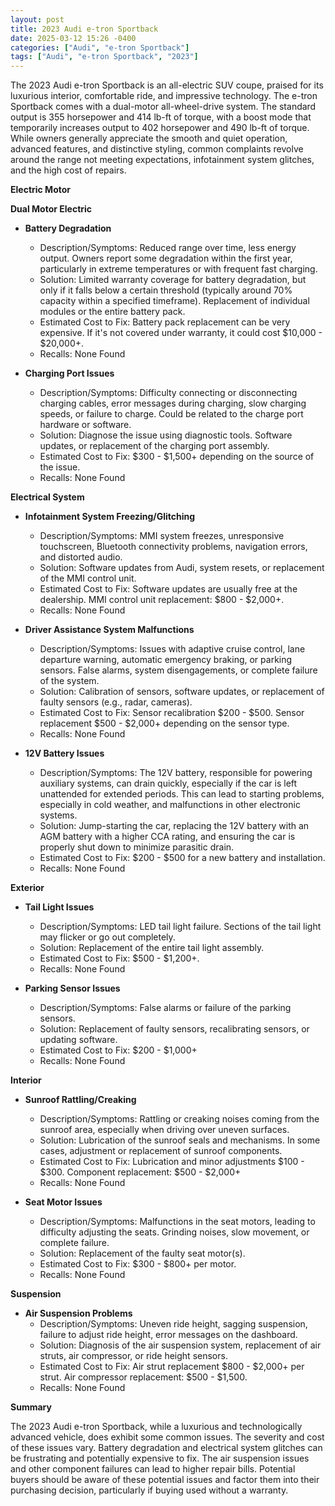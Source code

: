 ```yaml
---
layout: post
title: 2023 Audi e-tron Sportback
date: 2025-03-12 15:26 -0400
categories: ["Audi", "e-tron Sportback"]
tags: ["Audi", "e-tron Sportback", "2023"]
---
```

The 2023 Audi e-tron Sportback is an all-electric SUV coupe, praised for its luxurious interior, comfortable ride, and impressive technology. The e-tron Sportback comes with a dual-motor all-wheel-drive system. The standard output is 355 horsepower and 414 lb-ft of torque, with a boost mode that temporarily increases output to 402 horsepower and 490 lb-ft of torque. While owners generally appreciate the smooth and quiet operation, advanced features, and distinctive styling, common complaints revolve around the range not meeting expectations, infotainment system glitches, and the high cost of repairs.

**Electric Motor**

**Dual Motor Electric**

*   **Battery Degradation**
    *   Description/Symptoms: Reduced range over time, less energy output. Owners report some degradation within the first year, particularly in extreme temperatures or with frequent fast charging.
    *   Solution: Limited warranty coverage for battery degradation, but only if it falls below a certain threshold (typically around 70% capacity within a specified timeframe). Replacement of individual modules or the entire battery pack.
    *   Estimated Cost to Fix: Battery pack replacement can be very expensive. If it's not covered under warranty, it could cost $10,000 - $20,000+.
    * Recalls: None Found

*   **Charging Port Issues**
    *   Description/Symptoms: Difficulty connecting or disconnecting charging cables, error messages during charging, slow charging speeds, or failure to charge. Could be related to the charge port hardware or software.
    *   Solution: Diagnose the issue using diagnostic tools. Software updates, or replacement of the charging port assembly.
    *   Estimated Cost to Fix: $300 - $1,500+ depending on the source of the issue.
    * Recalls: None Found

**Electrical System**

*   **Infotainment System Freezing/Glitching**
    *   Description/Symptoms: MMI system freezes, unresponsive touchscreen, Bluetooth connectivity problems, navigation errors, and distorted audio.
    *   Solution: Software updates from Audi, system resets, or replacement of the MMI control unit.
    *   Estimated Cost to Fix: Software updates are usually free at the dealership. MMI control unit replacement: $800 - $2,000+.
    * Recalls: None Found

*   **Driver Assistance System Malfunctions**
    *   Description/Symptoms: Issues with adaptive cruise control, lane departure warning, automatic emergency braking, or parking sensors. False alarms, system disengagements, or complete failure of the system.
    *   Solution: Calibration of sensors, software updates, or replacement of faulty sensors (e.g., radar, cameras).
    *   Estimated Cost to Fix: Sensor recalibration $200 - $500. Sensor replacement $500 - $2,000+ depending on the sensor type.
    * Recalls: None Found

*   **12V Battery Issues**
    *   Description/Symptoms: The 12V battery, responsible for powering auxiliary systems, can drain quickly, especially if the car is left unattended for extended periods. This can lead to starting problems, especially in cold weather, and malfunctions in other electronic systems.
    *   Solution: Jump-starting the car, replacing the 12V battery with an AGM battery with a higher CCA rating, and ensuring the car is properly shut down to minimize parasitic drain.
    *   Estimated Cost to Fix: $200 - $500 for a new battery and installation.
    * Recalls: None Found

**Exterior**

*   **Tail Light Issues**
    *   Description/Symptoms: LED tail light failure. Sections of the tail light may flicker or go out completely.
    *   Solution: Replacement of the entire tail light assembly.
    *   Estimated Cost to Fix: $500 - $1,200+.
    * Recalls: None Found

*   **Parking Sensor Issues**
    *   Description/Symptoms: False alarms or failure of the parking sensors.
    *   Solution: Replacement of faulty sensors, recalibrating sensors, or updating software.
    *   Estimated Cost to Fix: $200 - $1,000+
    * Recalls: None Found

**Interior**

*   **Sunroof Rattling/Creaking**
    *   Description/Symptoms: Rattling or creaking noises coming from the sunroof area, especially when driving over uneven surfaces.
    *   Solution: Lubrication of the sunroof seals and mechanisms. In some cases, adjustment or replacement of sunroof components.
    *   Estimated Cost to Fix: Lubrication and minor adjustments $100 - $300. Component replacement: $500 - $2,000+
    * Recalls: None Found

*   **Seat Motor Issues**
    *   Description/Symptoms: Malfunctions in the seat motors, leading to difficulty adjusting the seats. Grinding noises, slow movement, or complete failure.
    *   Solution: Replacement of the faulty seat motor(s).
    *   Estimated Cost to Fix: $300 - $800+ per motor.
    * Recalls: None Found

**Suspension**

*   **Air Suspension Problems**
    *   Description/Symptoms: Uneven ride height, sagging suspension, failure to adjust ride height, error messages on the dashboard.
    *   Solution: Diagnosis of the air suspension system, replacement of air struts, air compressor, or ride height sensors.
    *   Estimated Cost to Fix: Air strut replacement $800 - $2,000+ per strut. Air compressor replacement: $500 - $1,500.
    * Recalls: None Found

**Summary**

The 2023 Audi e-tron Sportback, while a luxurious and technologically advanced vehicle, does exhibit some common issues. The severity and cost of these issues vary. Battery degradation and electrical system glitches can be frustrating and potentially expensive to fix. The air suspension issues and other component failures can lead to higher repair bills. Potential buyers should be aware of these potential issues and factor them into their purchasing decision, particularly if buying used without a warranty.

